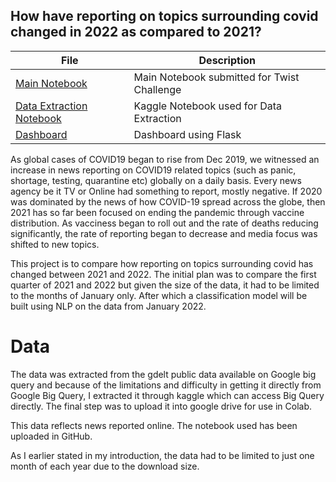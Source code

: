 ## How have reporting on topics surrounding covid changed in 2022 as compared to 2021?

<div align="center">
  
| File | Description |
|---|---|
| [Main Notebook](https://github.com/SitwalaM/nlp-topic-modelling/blob/main/Topic_Modelling_Final_TeamB.ipynb) | Main Notebook submitted for Twist Challenge  |
| [Data Extraction Notebook](https://github.com/SitwalaM/nlp-topic-modelling/blob/main/scripts/nlp_dag.py) | Kaggle Notebook used for Data Extraction |
|[Dashboard](https://public.tableau.com/views/Tanamadosi1/Dashboard?:language=en-US&publish=yes&:display_count=n&:origin=viz_share_link)| Dashboard using Flask|
  
</div>

As global cases of COVID19 began to rise from Dec 2019, we witnessed an increase in news reporting on COVID19 related topics (such as panic, shortage, testing, quarantine etc) globally on a daily basis. Every news agency be it TV or Online had something to report, mostly negative. If 2020 was dominated by the news of how COVID-19 spread across the globe, then 2021 has so far been focused on ending the pandemic through vaccine distribution. As vacciness began to roll out and the rate of deaths reducing significantly, the rate of reporting began to decrease and media focus was shifted to new topics.

This project is to compare how reporting on topics surrounding covid has changed between 2021 and 2022. The initial plan was to compare the first quarter of 2021 and 2022 but given the size of the data, it had to be limited to the months of January only. After which a classification model will be built using NLP on the data from January 2022.

# Data

The data was extracted from the gdelt public data available on Google big query and because of the limitations and difficulty in getting it directly from Google Big Query, I extracted it through kaggle which can access Big Query directly. The final step was to upload it into google drive for use in Colab.

This data reflects news reported online. The notebook used has been uploaded in GitHub.

As I earlier stated in my introduction, the data had to be limited to just one month of each year due to the download size.
